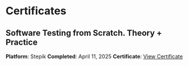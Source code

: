 # Certificates

## Software Testing from Scratch. Theory + Practice
**Platform**: Stepik
**Completed**: April 11, 2025
**Certificate**: [View Certificate](https://stepik.org/cert/2817429)
